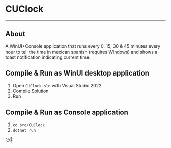 # CUClock
___

## About

A WinUI+Console application that runs every 0, 15, 30 & 45 minutes every hour to tell the time 
in mexican spanish (requires Windows) and shows a toast notification indicating current time.

## Compile & Run as WinUI desktop application
1. Open `CUClock.sln` with Visual Studio 2022
2. Compile Solution
3. Run

## Compile & Run as Console application
1. `cd src/CUClock`
2. `dotnet run`

😶🍔

